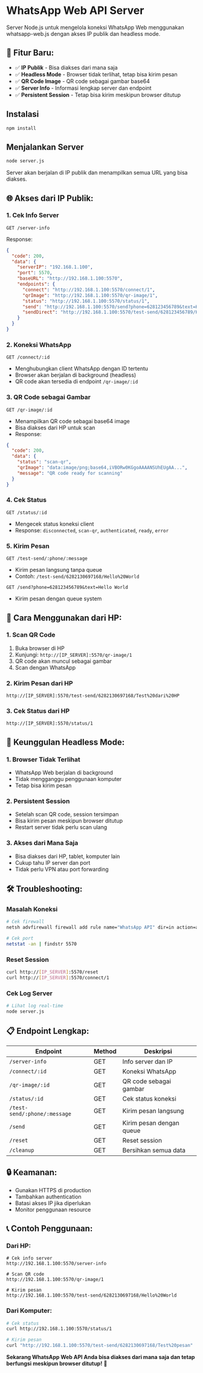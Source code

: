 # WhatsApp Web API Server

Server Node.js untuk mengelola koneksi WhatsApp Web menggunakan whatsapp-web.js dengan akses IP publik dan headless mode.

## 🌟 **Fitur Baru:**

- ✅ **IP Publik** - Bisa diakses dari mana saja
- ✅ **Headless Mode** - Browser tidak terlihat, tetap bisa kirim pesan
- ✅ **QR Code Image** - QR code sebagai gambar base64
- ✅ **Server Info** - Informasi lengkap server dan endpoint
- ✅ **Persistent Session** - Tetap bisa kirim meskipun browser ditutup

## Instalasi

```bash
npm install
```

## Menjalankan Server

```bash
node server.js
```

Server akan berjalan di IP publik dan menampilkan semua URL yang bisa diakses.

## 🌐 **Akses dari IP Publik:**

### **1. Cek Info Server**

```
GET /server-info
```

Response:

```json
{
  "code": 200,
  "data": {
    "serverIP": "192.168.1.100",
    "port": 5570,
    "baseURL": "http://192.168.1.100:5570",
    "endpoints": {
      "connect": "http://192.168.1.100:5570/connect/1",
      "qrImage": "http://192.168.1.100:5570/qr-image/1",
      "status": "http://192.168.1.100:5570/status/1",
      "send": "http://192.168.1.100:5570/send?phone=628123456789&text=Hello",
      "sendDirect": "http://192.168.1.100:5570/test-send/628123456789/Hello"
    }
  }
}
```

### **2. Koneksi WhatsApp**

```
GET /connect/:id
```

- Menghubungkan client WhatsApp dengan ID tertentu
- Browser akan berjalan di background (headless)
- QR code akan tersedia di endpoint `/qr-image/:id`

### **3. QR Code sebagai Gambar**

```
GET /qr-image/:id
```

- Menampilkan QR code sebagai base64 image
- Bisa diakses dari HP untuk scan
- Response:

```json
{
  "code": 200,
  "data": {
    "status": "scan-qr",
    "qrImage": "data:image/png;base64,iVBORw0KGgoAAAANSUhEUgAA...",
    "message": "QR code ready for scanning"
  }
}
```

### **4. Cek Status**

```
GET /status/:id
```

- Mengecek status koneksi client
- Response: `disconnected`, `scan-qr`, `authenticated`, `ready`, `error`

### **5. Kirim Pesan**

```
GET /test-send/:phone/:message
```

- Kirim pesan langsung tanpa queue
- Contoh: `/test-send/6282130697168/Hello%20World`

```
GET /send?phone=628123456789&text=Hello World
```

- Kirim pesan dengan queue system

## 📱 **Cara Menggunakan dari HP:**

### **1. Scan QR Code**

1. Buka browser di HP
2. Kunjungi: `http://[IP_SERVER]:5570/qr-image/1`
3. QR code akan muncul sebagai gambar
4. Scan dengan WhatsApp

### **2. Kirim Pesan dari HP**

```
http://[IP_SERVER]:5570/test-send/6282130697168/Test%20dari%20HP
```

### **3. Cek Status dari HP**

```
http://[IP_SERVER]:5570/status/1
```

## 🔧 **Keunggulan Headless Mode:**

### **1. Browser Tidak Terlihat**

- WhatsApp Web berjalan di background
- Tidak mengganggu penggunaan komputer
- Tetap bisa kirim pesan

### **2. Persistent Session**

- Setelah scan QR code, session tersimpan
- Bisa kirim pesan meskipun browser ditutup
- Restart server tidak perlu scan ulang

### **3. Akses dari Mana Saja**

- Bisa diakses dari HP, tablet, komputer lain
- Cukup tahu IP server dan port
- Tidak perlu VPN atau port forwarding

## 🛠️ **Troubleshooting:**

### **Masalah Koneksi**

```bash
# Cek firewall
netsh advfirewall firewall add rule name="WhatsApp API" dir=in action=allow protocol=TCP localport=5570

# Cek port
netstat -an | findstr 5570
```

### **Reset Session**

```bash
curl http://[IP_SERVER]:5570/reset
curl http://[IP_SERVER]:5570/connect/1
```

### **Cek Log Server**

```bash
# Lihat log real-time
node server.js
```

## 📋 **Endpoint Lengkap:**

| Endpoint                     | Method | Deskripsi                |
| ---------------------------- | ------ | ------------------------ |
| `/server-info`               | GET    | Info server dan IP       |
| `/connect/:id`               | GET    | Koneksi WhatsApp         |
| `/qr-image/:id`              | GET    | QR code sebagai gambar   |
| `/status/:id`                | GET    | Cek status koneksi       |
| `/test-send/:phone/:message` | GET    | Kirim pesan langsung     |
| `/send`                      | GET    | Kirim pesan dengan queue |
| `/reset`                     | GET    | Reset session            |
| `/cleanup`                   | GET    | Bersihkan semua data     |

## 🔒 **Keamanan:**

- Gunakan HTTPS di production
- Tambahkan authentication
- Batasi akses IP jika diperlukan
- Monitor penggunaan resource

## 📞 **Contoh Penggunaan:**

### **Dari HP:**

```
# Cek info server
http://192.168.1.100:5570/server-info

# Scan QR code
http://192.168.1.100:5570/qr-image/1

# Kirim pesan
http://192.168.1.100:5570/test-send/6282130697168/Hello%20World
```

### **Dari Komputer:**

```bash
# Cek status
curl http://192.168.1.100:5570/status/1

# Kirim pesan
curl "http://192.168.1.100:5570/test-send/6282130697168/Test%20pesan"
```

**Sekarang WhatsApp Web API Anda bisa diakses dari mana saja dan tetap berfungsi meskipun browser ditutup!** 🚀
